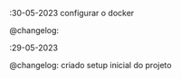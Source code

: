 :30-05-2023
configurar o docker

@changelog:


:29-05-2023

@changelog:
criado setup inicial do projeto
